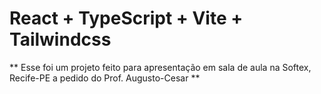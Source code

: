 # React + TypeScript + Vite + Tailwindcss

** Esse foi um projeto feito para apresentação em sala de aula na Softex, Recife-PE a pedido do Prof. Augusto-Cesar **
